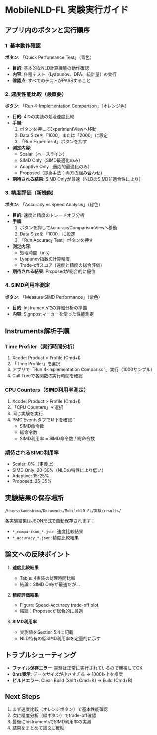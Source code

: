 # MobileNLD-FL 実験実行ガイド

## アプリ内のボタンと実行順序

### 1. 基本動作確認
**ボタン**: 「Quick Performance Test」（青色）
- **目的**: 基本的なNLD計算機能の動作確認
- **内容**: 各種テスト（Lyapunov、DFA、統計量）の実行
- **確認点**: すべてのテストがPASSすること

### 2. 速度性能比較（最重要）
**ボタン**: 「Run 4-Implementation Comparison」（オレンジ色）
- **目的**: 4つの実装の処理速度比較
- **手順**:
  1. ボタンを押してExperimentViewへ移動
  2. Data Sizeを「1000」または「2000」に設定
  3. 「Run Experiment」ボタンを押す
- **測定内容**:
  - Scalar（ベースライン）
  - SIMD Only（SIMD最適化のみ）
  - Adaptive Only（適応的最適化のみ）
  - Proposed（提案手法：両方の組み合わせ）
- **期待される結果**: SIMD Onlyが最速（NLDのSIMD非適合性により）

### 3. 精度評価（新機能）
**ボタン**: 「Accuracy vs Speed Analysis」（緑色）
- **目的**: 速度と精度のトレードオフ分析
- **手順**:
  1. ボタンを押してAccuracyComparisonViewへ移動
  2. Data Sizeを「1000」に設定
  3. 「Run Accuracy Test」ボタンを押す
- **測定内容**:
  - 処理時間（ms）
  - Lyapunov指数の計算精度
  - Trade-offスコア（速度と精度の総合評価）
- **期待される結果**: Proposedが総合的に優位

### 4. SIMD利用率測定
**ボタン**: 「Measure SIMD Performance」（紫色）
- **目的**: Instrumentsでの詳細分析の準備
- **内容**: Signpostマーカーを使った性能測定

## Instruments解析手順

### Time Profiler（実行時間分析）
1. Xcode: Product > Profile (Cmd+I)
2. 「Time Profiler」を選択
3. アプリで「Run 4-Implementation Comparison」実行（1000サンプル）
4. Call Treeで各関数の実行時間を確認

### CPU Counters（SIMD利用率測定）
1. Xcode: Product > Profile (Cmd+I)
2. 「CPU Counters」を選択
3. 同じ実験を実行
4. PMC Eventsタブで以下を確認：
   - SIMD命令数
   - 総命令数
   - SIMD利用率 = SIMD命令数 / 総命令数

### 期待されるSIMD利用率
- Scalar: 0%（定義上）
- SIMD Only: 20-30%（NLDの特性により低い）
- Adaptive: 15-25%
- Proposed: 25-35%

## 実験結果の保存場所
```
/Users/kadoshima/Documents/MobileNLD-FL/実験/results/
```

各実験結果はJSON形式で自動保存されます：
- `*_comparison_*.json`: 速度比較結果
- `*_accuracy_*.json`: 精度比較結果

## 論文への反映ポイント

1. **速度比較結果**
   - Table: 4実装の処理時間比較
   - 結論：SIMD Onlyが最速だが...

2. **精度評価結果**
   - Figure: Speed-Accuracy trade-off plot
   - 結論：Proposedが総合的に最適

3. **SIMD利用率**
   - 実測値をSection 5.4に記載
   - NLD特有の低SIMD利用率を定量的に示す

## トラブルシューティング

- **ファイル保存エラー**: 実験は正常に実行されているので無視してOK
- **0ms表示**: データサイズが小さすぎる → 1000以上を推奨
- **ビルドエラー**: Clean Build (Shift+Cmd+K) → Build (Cmd+B)

## Next Steps

1. まず速度比較（オレンジボタン）で基本性能確認
2. 次に精度分析（緑ボタン）でtrade-off確認
3. 最後にInstrumentsでSIMD利用率の実測
4. 結果をまとめて論文に反映
